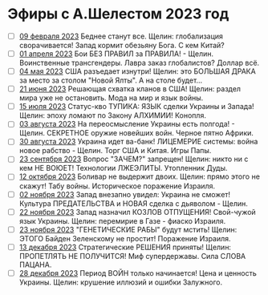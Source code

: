 # Эфиры с А.Шелестом 2023 год

- [ ] [09 февраля 2023](2023_02_09.md) Беднее станут все. Щелин: глобализация сворачивается! Запад кормит обезьяну Бога. С кем Китай?
- [ ] [01 апреля 2023](2023_04_01.md) Бои БЕЗ ПРАВИЛ за ПРАВИЛА! - Щелин. Воинственные трансгендеры. Лавра заказ глобалистов? Доллар всё.
- [ ] [04 мая 2023](2023_05_04.md) США разъедает изнутри! Щелин: это БОЛЬШАЯ ДРАКА за место за столом "Новой Ялты". А на столе будет...
- [ ] [21 июня 2023](2023_06_21.md) Решающая схватка кланов в США! Щелин: раздел мира уже не остановить. Мода на мир и язык войны.
- [ ] [15 июля 2023](2023_07_15.md) Статус-кво ТУПИКА: ЯЗЫК сделки Украины и Запада! Щелин: эпоху ломают по Закону АЛХИМИИ! Конопля.
- [ ] [03 августа 2023](2023_08_03.md) На переосмысление Украины есть полгода! - Щелин. СЕКРЕТНОЕ оружие новейших войн. Черное пятно Африки.
- [ ] [30 августа 2023](2023_08_30.md) Украина идет ва-банк! ЛИЦЕМЕРИЕ системы: война новое рабство - Щелин. Торг США и Китая. Игры Папы.
- [ ] [23 сентября 2023](2023_09_23.md) Вопрос "ЗАЧЕМ?" запрещен! Щелин: никто ни с кем НЕ ВОЮЕТ! Технологии ЛЖЕЭЛИТЫ. Утопленник Дуды.
- [ ] [12 октября 2023](2023_10_12.md) Боливар не выдержит двоих. Щелин: прямо этого не скажут! Табу войны. Историческое поражение Израиля.
- [ ] [02 ноября 2023](2023_11_02.md) Запад внезапно увидел: Украина не сможет! Культура ПРЕДАТЕЛЬСТВА и НОВАЯ сделка с дьяволом - Щелин.
- [ ] [22 ноября 2023](2023_11_22.md) Запад назначил КОЗЛОВ ОТПУЩЕНИЯ! Свой-чужой язык Украины. Щелин: перемирие в Газе - фиаско Израиля.
- [ ] [23 ноября 2023](2023_11_23.md) "ГЕНЕТИЧЕСКИЕ РАБЫ" будут мстить! Щелин: ЭТОГО Байден Зеленскому не простит! Поражение Израиля.
- [ ] [13 декабря 2023](2023_12_13.md) Стратегические РЕШЕНИЯ приняты! Щелин: ПРОПЕТЛЯТЬ НЕ ПОЛУЧИТСЯ! Миф супердержавы. Сила СЛОВА ПАЦАНА.
- [ ] [28 декабря 2023](2023_12_28.md) Период ВОЙН только начинается! Цена и ценность Украины. Щелин: крушение иллюзий и ошибки Залужного.

